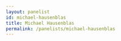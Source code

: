 ```yaml
---
layout: panelist
id: michael-hausenblas
title: Michael Hausenblas
permalink: /panelists/michael-hausenblas
---
```

